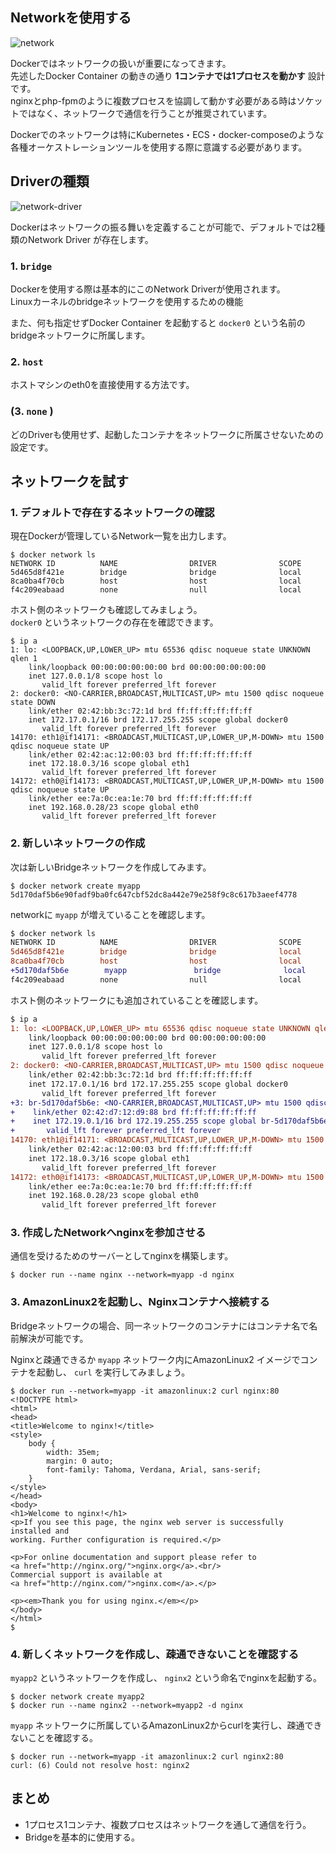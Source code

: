 ## Networkを使用する
![network](imgs/network.png)

Dockerではネットワークの扱いが重要になってきます。  
先述したDocker Container の動きの通り **1コンテナでは1プロセスを動かす** 設計です。  
nginxとphp-fpmのように複数プロセスを協調して動かす必要がある時はソケットではなく、ネットワークで通信を行うことが推奨されています。

Dockerでのネットワークは特にKubernetes・ECS・docker-composeのような各種オーケストレーションツールを使用する際に意識する必要があります。

## Driverの種類
![network-driver](imgs/network-driver.png)

Dockerはネットワークの振る舞いを定義することが可能で、デフォルトでは2種類のNetwork Driver が存在します。

### 1. `bridge`
Dockerを使用する際は基本的にこのNetwork Driverが使用されます。  
Linuxカーネルのbridgeネットワークを使用するための機能

また、何も指定せずDocker Container を起動すると `docker0` という名前のbridgeネットワークに所属します。

### 2. `host`
ホストマシンのeth0を直接使用する方法です。

### (3. `none` )
どのDriverも使用せず、起動したコンテナをネットワークに所属させないための設定です。

## ネットワークを試す

### 1. デフォルトで存在するネットワークの確認

現在Dockerが管理しているNetwork一覧を出力します。  
```
$ docker network ls
NETWORK ID          NAME                DRIVER              SCOPE
5d465d8f421e        bridge              bridge              local
8ca0ba4f70cb        host                host                local
f4c209eabaad        none                null                local
```

ホスト側のネットワークも確認してみましょう。  
`docker0` というネットワークの存在を確認できます。
```
$ ip a
1: lo: <LOOPBACK,UP,LOWER_UP> mtu 65536 qdisc noqueue state UNKNOWN qlen 1
    link/loopback 00:00:00:00:00:00 brd 00:00:00:00:00:00
    inet 127.0.0.1/8 scope host lo
       valid_lft forever preferred_lft forever
2: docker0: <NO-CARRIER,BROADCAST,MULTICAST,UP> mtu 1500 qdisc noqueue state DOWN
    link/ether 02:42:bb:3c:72:1d brd ff:ff:ff:ff:ff:ff
    inet 172.17.0.1/16 brd 172.17.255.255 scope global docker0
       valid_lft forever preferred_lft forever
14170: eth1@if14171: <BROADCAST,MULTICAST,UP,LOWER_UP,M-DOWN> mtu 1500 qdisc noqueue state UP
    link/ether 02:42:ac:12:00:03 brd ff:ff:ff:ff:ff:ff
    inet 172.18.0.3/16 scope global eth1
       valid_lft forever preferred_lft forever
14172: eth0@if14173: <BROADCAST,MULTICAST,UP,LOWER_UP,M-DOWN> mtu 1500 qdisc noqueue state UP
    link/ether ee:7a:0c:ea:1e:70 brd ff:ff:ff:ff:ff:ff
    inet 192.168.0.28/23 scope global eth0
       valid_lft forever preferred_lft forever
```

### 2. 新しいネットワークの作成
次は新しいBridgeネットワークを作成してみます。

```
$ docker network create myapp
5d170daf5b6e90fadf9ba0fc647cbf52dc8a442e79e258f9c8c617b3aeef4778
```

networkに `myapp` が増えていることを確認します。
```diff
$ docker network ls
NETWORK ID          NAME                DRIVER              SCOPE
5d465d8f421e        bridge              bridge              local
8ca0ba4f70cb        host                host                local
+5d170daf5b6e        myapp               bridge              local
f4c209eabaad        none                null                local
```

ホスト側のネットワークにも追加されていることを確認します。  
```diff
$ ip a
1: lo: <LOOPBACK,UP,LOWER_UP> mtu 65536 qdisc noqueue state UNKNOWN qlen 1
    link/loopback 00:00:00:00:00:00 brd 00:00:00:00:00:00
    inet 127.0.0.1/8 scope host lo
       valid_lft forever preferred_lft forever
2: docker0: <NO-CARRIER,BROADCAST,MULTICAST,UP> mtu 1500 qdisc noqueue state DOWN
    link/ether 02:42:bb:3c:72:1d brd ff:ff:ff:ff:ff:ff
    inet 172.17.0.1/16 brd 172.17.255.255 scope global docker0
       valid_lft forever preferred_lft forever
+3: br-5d170daf5b6e: <NO-CARRIER,BROADCAST,MULTICAST,UP> mtu 1500 qdisc noqueue state DOWN
+    link/ether 02:42:d7:12:d9:88 brd ff:ff:ff:ff:ff:ff
+    inet 172.19.0.1/16 brd 172.19.255.255 scope global br-5d170daf5b6e
+       valid_lft forever preferred_lft forever
14170: eth1@if14171: <BROADCAST,MULTICAST,UP,LOWER_UP,M-DOWN> mtu 1500 qdisc noqueue state UP
    link/ether 02:42:ac:12:00:03 brd ff:ff:ff:ff:ff:ff
    inet 172.18.0.3/16 scope global eth1
       valid_lft forever preferred_lft forever
14172: eth0@if14173: <BROADCAST,MULTICAST,UP,LOWER_UP,M-DOWN> mtu 1500 qdisc noqueue state UP
    link/ether ee:7a:0c:ea:1e:70 brd ff:ff:ff:ff:ff:ff
    inet 192.168.0.28/23 scope global eth0
       valid_lft forever preferred_lft forever

```

### 3. 作成したNetworkへnginxを参加させる
通信を受けるためのサーバーとしてnginxを構築します。  
```
$ docker run --name nginx --network=myapp -d nginx
```

### 3. AmazonLinux2を起動し、Nginxコンテナへ接続する
Bridgeネットワークの場合、同一ネットワークのコンテナにはコンテナ名で名前解決が可能です。

Nginxと疎通できるか `myapp` ネットワーク内にAmazonLinux2 イメージでコンテナを起動し、 `curl` を実行してみましょう。

```
$ docker run --network=myapp -it amazonlinux:2 curl nginx:80
<!DOCTYPE html>
<html>
<head>
<title>Welcome to nginx!</title>
<style>
    body {
        width: 35em;
        margin: 0 auto;
        font-family: Tahoma, Verdana, Arial, sans-serif;
    }
</style>
</head>
<body>
<h1>Welcome to nginx!</h1>
<p>If you see this page, the nginx web server is successfully installed and
working. Further configuration is required.</p>

<p>For online documentation and support please refer to
<a href="http://nginx.org/">nginx.org</a>.<br/>
Commercial support is available at
<a href="http://nginx.com/">nginx.com</a>.</p>

<p><em>Thank you for using nginx.</em></p>
</body>
</html>
$ 
```

### 4. 新しくネットワークを作成し、疎通できないことを確認する
`myapp2` というネットワークを作成し、 `nginx2` という命名でnginxを起動する。
```
$ docker network create myapp2
$ docker run --name nginx2 --network=myapp2 -d nginx
```

`myapp` ネットワークに所属しているAmazonLinux2からcurlを実行し、疎通できないことを確認する。
```
$ docker run --network=myapp -it amazonlinux:2 curl nginx2:80
curl: (6) Could not resolve host: nginx2
```

## まとめ
- 1プロセス1コンテナ、複数プロセスはネットワークを通して通信を行う。
- Bridgeを基本的に使用する。
